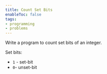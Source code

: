 ```yaml
---
title: Count Set Bits
enableToc: false
tags:
- programming
- problems
---
```


Write a program to count set bits of an integer.

Set bits:
- `1` - set-bit
- `0`- unset-bit